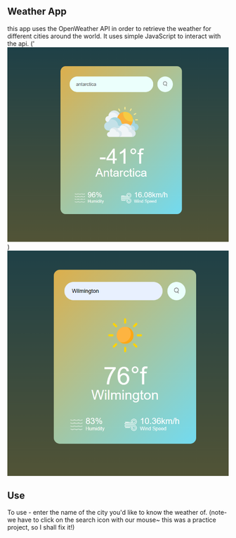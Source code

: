 ## Weather App
this app uses the OpenWeather API in order to retrieve the weather for different cities around the world. It uses simple JavaScript to interact with the api.
('![app demo](<weather app2.png>)) ![app demo](<weather app1.png>)
## Use
To use - enter the name of the city you'd like to know the weather of. (note- we have to click on the search icon with our mouse~ this was a practice project, so I shall fix it!)



